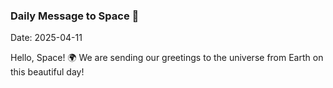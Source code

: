 ### Daily Message to Space 🌌
Date: 2025-04-11

Hello, Space! 🌍 We are sending our greetings to the universe from Earth on this beautiful day!
